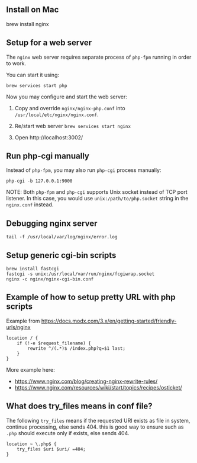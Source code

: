 ## Install on Mac

  brew install nginx

## Setup for a web server

The `nginx` web server requires separate process of `php-fpm` running in order to work.

You can start it using:
    
    brew services start php

Now you may configure and start the web server:

1. Copy and override `nginx/nginx-php.conf` into `/usr/local/etc/nginx/nginx.conf`.

2. Re/start web server `brew services start nginx`

3. Open http://localhost:3002/

## Run php-cgi manually

Instead of `php-fpm`, you may also run `php-cgi` process manually:
    
    php-cgi -b 127.0.0.1:9000

NOTE: Both `php-fpm` and `php-cgi` supports Unix socket instead of TCP port listener. In this
case, you would use `unix:/path/to/php.socket` string in the `nginx.conf` instead.

## Debugging nginx server

    tail -f /usr/local/var/log/nginx/error.log

## Setup generic cgi-bin scripts

    brew install fastcgi
    fastcgi -s unix:/usr/local/var/run/nginx/fcgiwrap.socket   
    nginx -c nginx/nginx-cgi-bin.conf

## Example of how to setup pretty URL with php scripts

Example from https://docs.modx.com/3.x/en/getting-started/friendly-urls/nginx
```
location / {
    if (!-e $request_filename) {
        rewrite ^/(.*)$ /index.php?q=$1 last;
    }
}
```

More example here:

- https://www.nginx.com/blog/creating-nginx-rewrite-rules/
- https://www.nginx.com/resources/wiki/start/topics/recipes/osticket/

## What does try_files means in conf file?

The following `try_files` means if the requested URI exists as file in system, continue processing, else sends 404.
this is good way to ensure such as `.php` should execute only if exists, else sends 404.

```
location ~ \.php$ {
    try_files $uri $uri/ =404;
}
```
